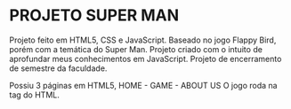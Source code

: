 # PROJETO SUPER MAN
Projeto feito em HTML5, CSS e JavaScript.
Baseado no jogo Flappy Bird, porém com a temática do Super Man.
Projeto criado com o intuito de aprofundar meus conhecimentos em JavaScript.
Projeto de encerramento de semestre da faculdade.

Possiu 3 páginas em HTML5, HOME - GAME - ABOUT US
O jogo roda na tag <canvas> do HTML.
